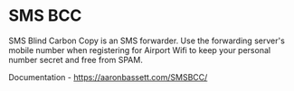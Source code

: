 SMS BCC
=======

SMS Blind Carbon Copy is an SMS forwarder. Use the forwarding server's mobile
number when registering for Airport Wifi to keep your personal number secret
and free from SPAM.

Documentation - https://aaronbassett.com/SMSBCC/
